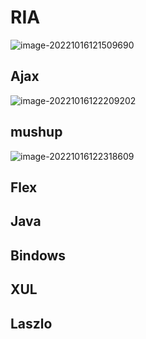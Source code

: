 # RIA

![image-20221016121509690](https://oss-kelvinvan.oss-cn-chengdu.aliyuncs.com/img/image-20221016121509690.png)

## Ajax

![image-20221016122209202](https://oss-kelvinvan.oss-cn-chengdu.aliyuncs.com/img/image-20221016122209202.png)



## mushup

![image-20221016122318609](https://oss-kelvinvan.oss-cn-chengdu.aliyuncs.com/img/image-20221016122318609.png)



## Flex

## Java

## Bindows

## XUL

## Laszlo